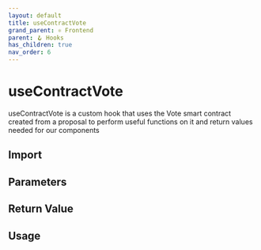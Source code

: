 ```yaml
---
layout: default
title: useContractVote
grand_parent: ⚛️ Frontend
parent: 🪝 Hooks
has_children: true
nav_order: 6
---
```


# useContractVote

useContractVote is a custom hook that uses the Vote smart contract created from a proposal to perform useful functions on it and return values needed for our components

## Import

## Parameters

## Return Value

## Usage
